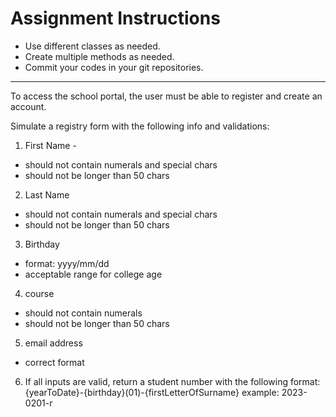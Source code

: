 
# Assignment Instructions

- Use different classes as needed.
- Create multiple methods as needed.
- Commit your codes in your git repositories.
---


To access the school portal, the user must be able to register and create an account.


Simulate a registry form with the following info and validations:
1. First Name -
- should not contain numerals and special chars
- should not be longer than 50 chars

2. Last Name
- should not contain numerals and special chars
- should not be longer than 50 chars

3. Birthday
- format: yyyy/mm/dd
- acceptable range for college age

4. course
- should not contain numerals
- should not be longer than 50 chars

5. email address
- correct format

6. If all inputs are valid, return a student number with the following format:
   {yearToDate}-{birthday}(01)-{firstLetterOfSurname}
   example: 2023-0201-r